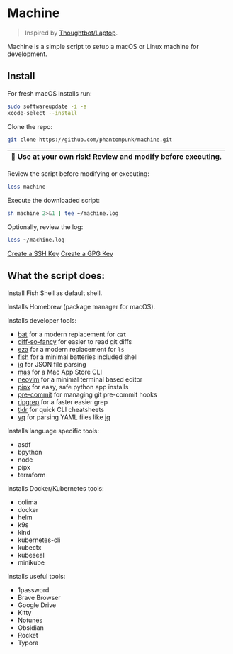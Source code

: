 # Machine
> Inspired by [Thoughtbot/Laptop](https://github.com/thoughtbot/laptop). 

Machine is a simple script to setup a macOS or Linux machine for development.

## Install

For fresh macOS installs run:
```bash
sudo softwareupdate -i -a
xcode-select --install
```

Clone the repo:

```bash
git clone https://github.com/phantompunk/machine.git
```

| 🚧 Use at your own risk! Review and modify before executing. |
| ----------------------------------------------------------- |

Review the script before modifying or executing:

```bash
less machine
```

Execute the downloaded script:

```bash
sh machine 2>&1 | tee ~/machine.log
```

Optionally, review the log:

```bash
less ~/machine.log
```

[Create a SSH Key](https://docs.github.com/en/authentication/connecting-to-github-with-ssh/generating-a-new-ssh-key-and-adding-it-to-the-ssh-agent#generating-a-new-ssh-key)
[Create a GPG Key](https://docs.github.com/en/authentication/managing-commit-signature-verification/generating-a-new-gpg-key#generating-a-gpg-key)

## What the script does:

Install Fish Shell as default shell.

Installs Homebrew (package manager for macOS).

Installs developer tools:

- [bat](https://github.com/sharkdp/bat) for a modern replacement for `cat`
- [diff-so-fancy](https://github.com/so-fancy/diff-so-fancy) for easier to read git diffs
- [eza](https://github.com/eza-community/eza) for a modern replacement for `ls`
- [fish](https://github.com/fish-shell/fish-shell) for a minimal batteries included shell
- [jq](https://github.com/stedolan/jq) for JSON file parsing
- [mas](https://github.com/mas-cli/mas) for a Mac App Store CLI
- [neovim](https://github.com/neovim/neovim) for a minimal terminal based editor
- [pipx](https://github.com/pypa/pipx) for easy, safe python app installs
- [pre-commit](https://github.com/pre-commit/pre-commit) for managing git pre-commit hooks
- [ripgrep](https://github.com/BurntSushi/ripgrep) for a faster easier grep
- [tldr](https://github.com/tldr-pages/tldr) for quick CLI cheatsheets
- [yq](https://github.com/mikefarah/yq) for parsing YAML files like [jq](https://github.com/stedolan/jq)

Installs language specific tools:

- asdf
- bpython
- node
- pipx
- terraform

Installs Docker/Kubernetes tools:

- colima
- docker
- helm
- k9s
- kind
- kubernetes-cli
- kubectx
- kubeseal
- minikube

Installs useful tools:

- 1password
- Brave Browser
- Google Drive
- Kitty
- Notunes
- Obsidian
- Rocket
- Typora

